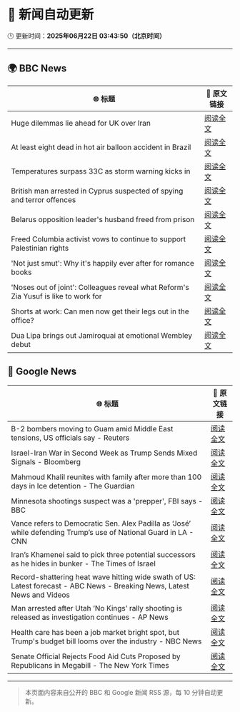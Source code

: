 # 🧠 新闻自动更新

🕒 更新时间：**2025年06月22日 03:43:50（北京时间）**

---

## 🌍 BBC News

| 🌐 标题 | 🔗 原文链接 |
|--------|-------------|
| Huge dilemmas lie ahead for UK over Iran | [阅读全文](https://www.bbc.com/news/articles/c3vdkk5gp1qo) |
| At least eight dead in hot air balloon accident in Brazil | [阅读全文](https://www.bbc.com/news/articles/c17w04wxwpxo) |
| Temperatures surpass 33C as storm warning kicks in | [阅读全文](https://www.bbc.com/news/articles/cg5z78nyglpo) |
| British man arrested in Cyprus suspected of spying and terror offences | [阅读全文](https://www.bbc.com/news/articles/c628jy5rg78o) |
| Belarus opposition leader's husband freed from prison | [阅读全文](https://www.bbc.com/news/articles/c9397rrkwedo) |
| Freed Columbia activist vows to continue to support Palestinian rights | [阅读全文](https://www.bbc.com/news/articles/c70r839kxd9o) |
| 'Not just smut': Why it's happily ever after for romance books | [阅读全文](https://www.bbc.com/news/articles/c75r6kq2pdwo) |
| 'Noses out of joint': Colleagues reveal what Reform's Zia Yusuf is like to work for | [阅读全文](https://www.bbc.com/news/articles/c991epp257lo) |
| Shorts at work: Can men now get their legs out in the office? | [阅读全文](https://www.bbc.com/news/articles/crlj0g43n18o) |
| Dua Lipa brings out Jamiroquai at emotional Wembley debut | [阅读全文](https://www.bbc.com/news/articles/c98wdj5peyko) |

## 📰 Google News

| 🌐 标题 | 🔗 原文链接 |
|--------|-------------|
| B-2 bombers moving to Guam amid Middle East tensions, US officials say - Reuters | [阅读全文](https://news.google.com/rss/articles/CBMiyAFBVV95cUxOR3VfNkd2UlVHUDFCWHpsSGtuTGVEYU1OVnZMeHpGb1RHZW1vUG1XdE5jY291cDlJakFfMlVBd01RTHo0eVl4ZFNnQVM3cGZ6MTJoR0RHN21OMW5wUWZQbVNLd3VnTENIbGlZRXJSZ3BBMHVfWVFpSGlwajRrNXNxemFiaHBrb1RGVlp5SEZwY3VRcnFXQi1ia2R1WkdTR0VKSU43TkpNVWR2bFRMTnp2X0tfSm1GZy1zdGlaZDFsQXg2TVBPY3NUNw?oc=5) |
| Israel-Iran War in Second Week as Trump Sends Mixed Signals - Bloomberg | [阅读全文](https://news.google.com/rss/articles/CBMitgFBVV95cUxNWkVfa21EVU5fc3daYTVaRlNLYzVVVDVyZjI1eWRWUmFFeDBqQ05MV0NsVmFnYTN2UkpaUEFxWXM1Z3pvOFQtQ3pTYUR3d0lkV0xtTkNQY2tjbGtLeUlJZUxjNG9FZFJDTUs3LU5oWnZRWFpKa0F5aEJSd0FQOHlQNmVVaVR0eEg0aU9HTkFWdGlFaldUR3ZBazN5Q2FqTmRZNGRrTmVJcC1ydFNBUGVEYzBWeVVEdw?oc=5) |
| Mahmoud Khalil reunites with family after more than 100 days in Ice detention - The Guardian | [阅读全文](https://news.google.com/rss/articles/CBMihAFBVV95cUxOcVM2aklpbmxxbWhieS1DWmVGRHNLT0NHaENxTlhIZnhjdFNVbUNhU1FGOXlZYllqcVNfalpyVnhJdzJ1VmZyWTFPcXNtVGY5ekdBQ1NwZlFPMlNlbDEwZzZBaE5vc1lFcXVQWm8zZnpWc0FsT1lkTWdobDlvdm1SMjljYVA?oc=5) |
| Minnesota shootings suspect was a 'prepper', FBI says - BBC | [阅读全文](https://news.google.com/rss/articles/CBMiWkFVX3lxTFBTQTRxdkFPWHY2WGxlX3lWLXdkYU1yQ0dUWVEtVUtRYkM2cmE0UDZFOU02Q1hQRjlrV085cjM5WDRWUWpPZmRNSGd0ZFNsVTNDOG5jQkxLS0poUQ?oc=5) |
| Vance refers to Democratic Sen. Alex Padilla as ‘José’ while defending Trump’s use of National Guard in LA - CNN | [阅读全文](https://news.google.com/rss/articles/CBMikAFBVV95cUxOQXVrcWtTaXhrVXpXbnYtVVNvdjBjU0xVNXVBRVNBR0tUZGZGeWpmQ2FrenR1bEVENkMwY3o4ZzNKMHY5b1pDdENGaE9VMDJlZmtUTGljQzFodXlrcHhPMG8yeHk5SWN6aDdSMFRtanZvd0VxNkQybVB3TGZSakFORlpUdWxvOHhlTEJBOXNTSVfSAZABQVVfeXFMUFNQLVRXWHBYT1hVTHgxRzBPSzNNWHo2RzZDNmdHRk5OQWVLVWhMMGIwSzd0b2xnQ1F1RHJWXzl3UDRNUXBJd1dRRC1kYTZQbFVON3dDTFJwV19CVHJ1MklQcEVXQU9UTnM1TnpsbkJINlNzZldDZVpBM01oZjA4Z0haR3E5Y2JRWk1uaDV4WVp2?oc=5) |
| Iran’s Khamenei said to pick three potential successors as he hides in bunker - The Times of Israel | [阅读全文](https://news.google.com/rss/articles/CBMiowFBVV95cUxOeTBGcVg4ZXBlWXZaYnViR2hyTTRMakE0TVZqWjhrNHQtNWVPNDhIYjZBcURjRTZ2SUR4dVJOVGNsS0NyQlVlT1NFVlF1dUNvSXJ2Nl9tTzRmTzlWSjZsQklnMTRGc21mQVVVYnU2emI1TG5tVEROb1FhMkFucTlMU1Fjek9GRE84RkQzdDZrYnBXOG9NSXdqVjZOUVgwaUJHaDBZ0gGoAUFVX3lxTE5GRm9qV29yMW1qNi1lQWxqd0UzbXFRQ1MyRkpWMjF0SmV6Vjk3VnZVZk1kYXBNOUswb056dEVNbktPSE5ONnZKN3RsV05CUm9iMXhhMjVHM25CdTRNYW56bEFDbVlaM1NLUnRyRlRUcmFpSjZYVG1zU1p0Y1RScENZMjVvVnBGZTVONGNHU3pfSlQzQW85RGFDMG5aRE41UGxFQjlzYmxNNQ?oc=5) |
| Record-shattering heat wave hitting wide swath of US: Latest forecast - ABC News - Breaking News, Latest News and Videos | [阅读全文](https://news.google.com/rss/articles/CBMimgFBVV95cUxOVlF6ZlR2R3NLSGYzUElMeFVNUWJiTllkQjhtOXBoZUYwY1FFSkpFYzdtZjRTVkFKY3ZCQW5QVURnZVJ4OUdkc1dRMGlMRG1CNFlzbXBaSkRHb3JHQkZoTmc5OUJUTjQ3YmRwWGpCdEtGeHVrbElRWGhVdHRhRDhJX25tdWZBbWNkTUtwbFJKTzRZU09ka2pnMjdB0gGfAUFVX3lxTE1EWUY5NmRDNlFrRDlaQVVYZDJONjBFQWRndGVwMG9CRlBuZ3VJQ1dGN0doekNWaVJfVDUtU2RiYl9uMzN0STFyZ1YzaDVXcEhGSDF5NHFhZnBuaWMzX2xPNjhodDhQYVV2TDNra2lMQmsyQUVnbldMc01sQkg2N0RldkV2VjNwdlVSaXo5LXBQS0JkOG5yenEwcTB6aGtzcw?oc=5) |
| Man arrested after Utah ‘No Kings’ rally shooting is released as investigation continues - AP News | [阅读全文](https://news.google.com/rss/articles/CBMimAFBVV95cUxPNXVKaW5fNEx2LV95eFplYVhzOGtBbzVhcEtySUJvRmFxVGo1Y0FuUmVocEdYb2l2ZHpCOExKUUQzWVlRTTBaRXJhRTNGQlU0Y2FhekxIYkNMbV9Bc1pJMVNMTzJnN1haeHloZzMyREQxXzlHSm1RTDBoei0wTHh0cmlsYzh4aEkzemZkc0FfM0VfUS1DUE5VVA?oc=5) |
| Health care has been a job market bright spot, but Trump's budget bill looms over the industry - NBC News | [阅读全文](https://news.google.com/rss/articles/CBMizgFBVV95cUxPWnRYSXU0eXBBd1g2TE03TVBoaFNaeEpaRk5hQW9QVVlJRlQyQ0hYMnFkeGNscm9qdnZ6T1FEcnNLbFhCT0MtNm8wSmQxcU0zU2xsRmZXd0tjblFabWdFbnAwejhCN05lQWJiNFFFYWhZUUxrdFRWckw4YUwzVUQwakVXZjJQYUpqd25FczFnRXg5eGdZU0hWZUJ0UUpvRmxlQ291eFlRRmFqTkVkMmJEakczTE1hZ01md1ZqejQ5Q1FuTDg5aWkzZXNfNXJPQdIBVkFVX3lxTFBYR3FTWTk5aHhaUXpRY2c3VDVCSjBNQzRBVnR6V09HdEdtQzQxek1TNzVnM1BKeTdCSTREUTRteFlPbXVJQm1YNUhPR1MxMElMd1ZPRWhn?oc=5) |
| Senate Official Rejects Food Aid Cuts Proposed by Republicans in Megabill - The New York Times | [阅读全文](https://news.google.com/rss/articles/CBMigAFBVV95cUxOSWdHeFZxcEFBNl9CVTBvQ0xfTmFHc2RxbGZjUE90a2RYOVgxZFl6aERNOWJrUTZEUzZaVlFZYTJiakMwWlkxN01TN1liQUdBQ2xHTVN5MVczbVc5T3phbVFJejdVRHJscXk3aFZlRHRRT1VKV3J4V3dVZUlQYUpVQQ?oc=5) |

---
> 本页面内容来自公开的 BBC 和 Google 新闻 RSS 源，每 10 分钟自动更新。